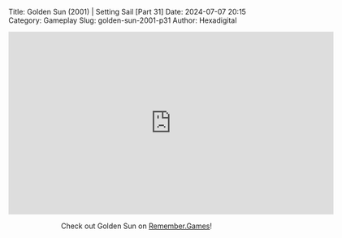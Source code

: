 Title: Golden Sun (2001) | Setting Sail [Part 31]
Date: 2024-07-07 20:15
Category: Gameplay
Slug: golden-sun-2001-p31
Author: Hexadigital

<center><iframe src="https://www.youtube.com/embed/GkkaovXGEj0?feature=oembed" allow="accelerometer; autoplay; encrypted-media; gyroscope; picture-in-picture" width="640" height="360" frameborder="0"></iframe>

Check out Golden Sun on [Remember.Games](https://remember.games/game/3374/golden-sun/)!</center>